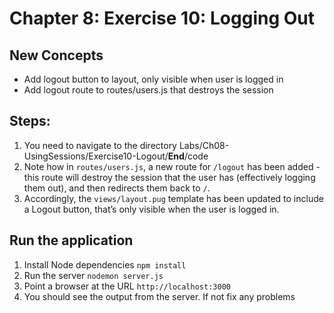 # Chapter 8: Exercise 10: Logging Out
## New Concepts
* Add logout button to layout, only visible when user is logged in
* Add logout route to routes/users.js that destroys the session


## Steps:
1. You need to navigate to the directory Labs/Ch08-UsingSessions/Exercise10-Logout/__End__/code
1. Note how in `routes/users.js`, a new route for `/logout` has been added - this route will destroy the session that the user has (effectively logging them out), and then redirects them back to `/`.
1. Accordingly, the `views/layout.pug` template has been updated to include a Logout button, that’s only visible when the user is logged in.
## Run the application
1. Install Node dependencies `npm install`
1. Run the server `nodemon server.js`
1. Point a browser at the URL `http://localhost:3000`
1. You should see the output from the server. If not fix any problems
